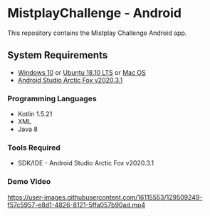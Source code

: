 # MistplayChallenge - Android 

This repository contains the Mistplay Challenge Android app.<br>

## System Requirements

- [Windows 10](https://www.microsoft.com/en-in/software-download/windows10) or [Ubuntu 18.10 LTS](https://ubuntu.com/#download) or [Mac OS](https://www.apple.com/in/macos/catalina/)
- [Android Studio Arctic Fox v2020.3.1](https://developer.android.com/studio/intro)

### Programming Languages

* Kotlin 1.5.21
* XML
* Java 8

### Tools Required

* SDK/IDE - Android Studio Arctic Fox v2020.3.1

### Demo Video

https://user-images.githubusercontent.com/16115553/129509249-f57c5957-e8d1-4826-8121-5ffa057b90ad.mp4